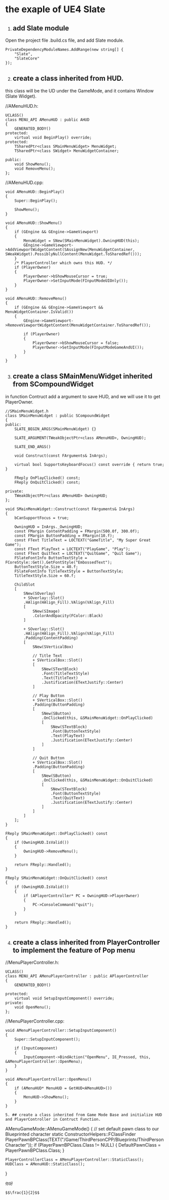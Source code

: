 # the exaple of UE4 Slate

1. ## add Slate module

Open the project file .build.cs file, and add Slate module.
```
PrivateDependencyModuleNames.AddRange(new string[] {
    "Slate",
    "SlateCore"
});
```
2. ## create a class inherited from HUD.

this class will be the UD under the GameMode, and it contains Window (Slate Widget).

//AMenuHUD.h:
```
UCLASS()
class MENU_API AMenuHUD : public AHUD
{
	GENERATED_BODY()
protected:
	virtual void BeginPlay() override;
protected:
	TSharedPtr<class SMainMenuWidget> MenuWidget;	
	TSharedPtr<class SWidget> MenuWidgetContainer;

public:
	void ShowMenu();
	void RemoveMenu();
};
```

//AMenuHUD.cpp:
```
void AMenuHUD::BeginPlay()
{
	Super::BeginPlay();

	ShowMenu();
}

void AMenuHUD::ShowMenu()
{
	if (GEngine && GEngine->GameViewport)
	{
		MenuWidget = SNew(SMainMenuWidget).OwningHUD(this);	
		GEngine->GameViewport->AddViewportWidgetContent(SAssignNew(MenuWidgetContainer, SWeakWidget).PossiblyNullContent(MenuWidget.ToSharedRef()));
	}
	/* PlayerController which owns this HUD. */
	if (PlayerOwner)
	{
		PlayerOwner->bShowMouseCursor = true;
		PlayerOwner->SetInputMode(FInputModeUIOnly());	
	}
}

void AMenuHUD::RemoveMenu()
{
	if (GEngine && GEngine->GameViewport && MenuWidgetContainer.IsValid())
	{
		GEngine->GameViewport->RemoveViewportWidgetContent(MenuWidgetContainer.ToSharedRef());

		if (PlayerOwner)
		{
			PlayerOwner->bShowMouseCursor = false;
			PlayerOwner->SetInputMode(FInputModeGameAndUI());
		}
	}
}
```
3. ## create a class SMainMenuWidget inherited from SCompoundWidget

in function Contruct add a argument to save HUD, and we will use it to get PlayerOwner.
```
//SMainMenuWidget.h
class SMainMenuWidget : public SCompoundWidget
{
public:
	SLATE_BEGIN_ARGS(SMainMenuWidget) {}

	SLATE_ARGUMENT(TWeakObjectPtr<class AMenuHUD>, OwningHUD);

	SLATE_END_ARGS()

	void Construct(const FArguments& InArgs);

	virtual bool SupportsKeyboardFocus() const override { return true; }

	FReply OnPlayClicked() const;	
	FReply OnQuitClicked() const;

private:
	TWeakObjectPtr<class AMenuHUD> OwningHUD;
};

void SMainMenuWidget::Construct(const FArguments& InArgs)
{
	bCanSupportFocus = true;

	OwningHUD = InArgs._OwningHUD;	
	const FMargin ContentPadding = FMargin(500.0f, 300.0f);
	const FMargin ButtonPadding = FMargin(10.f);
	const FText TitleText = LOCTEXT("GameTitle", "My Super Great Game");
	const FText PlayText = LOCTEXT("PlayGame", "Play");
	const FText QuitText = LOCTEXT("QuitGame", "Quit Game");
	FSlateFontInfo ButtonTextStyle = FCoreStyle::Get().GetFontStyle("EmbossedText");
	ButtonTextStyle.Size = 40.f;
	FSlateFontInfo TitleTextStyle = ButtonTextStyle;
	TitleTextStyle.Size = 60.f;
	
	ChildSlot
	[
		SNew(SOverlay)
		+ SOverlay::Slot()
		.HAlign(HAlign_Fill).VAlign(VAlign_Fill)
		[
			SNew(SImage)	
			.ColorAndOpacity(FColor::Black)
		]

		+ SOverlay::Slot()
		.HAlign(HAlign_Fill).VAlign(VAlign_Fill)
		.Padding(ContentPadding)
		[
			SNew(SVerticalBox)

			// Title Text
			+ SVerticalBox::Slot()
			[
				SNew(STextBlock)
				.Font(TitleTextStyle)
				.Text(TitleText)
				.Justification(ETextJustify::Center)
			]

			// Play Button
			+ SVerticalBox::Slot()
			.Padding(ButtonPadding)
			[
				SNew(SButton)
				.OnClicked(this, &SMainMenuWidget::OnPlayClicked)
				[
					SNew(STextBlock)
					.Font(ButtonTextStyle)
					.Text(PlayText)
					.Justification(ETextJustify::Center)
				]
			]

			// Quit Button
			+ SVerticalBox::Slot()
			.Padding(ButtonPadding)
			[
				SNew(SButton)
				.OnClicked(this, &SMainMenuWidget::OnQuitClicked)
				[
					SNew(STextBlock)
					.Font(ButtonTextStyle)
					.Text(QuitText)
					.Justification(ETextJustify::Center)
				]
			]
		]
	];
}

FReply SMainMenuWidget::OnPlayClicked() const
{
	if (OwningHUD.IsValid())
	{
		OwningHUD->RemoveMenu();
	}

	return FReply::Handled();
}

FReply SMainMenuWidget::OnQuitClicked() const
{
	if (OwningHUD.IsValid())
	{
		if (APlayerController* PC = OwningHUD->PlayerOwner)
		{
			PC->ConsoleCommand("quit");
		}
	}

	return FReply::Handled();
}
```

4. ## create a class inherited from PlayerController to implement the feature of Pop menu

//MenuPlayerController.h:
```
UCLASS()
class MENU_API AMenuPlayerController : public APlayerController
{
	GENERATED_BODY()

protected:
	virtual void SetupInputComponent() override;
private:
	void OpenMenu();	
};
```
//MenuPlayerController.cpp:
```
void AMenuPlayerController::SetupInputComponent()
{
	Super::SetupInputComponent();

	if (InputComponent)
	{
		InputComponent->BindAction("OpenMenu", IE_Pressed, this, &AMenuPlayerController::OpenMenu);
	}
}

void AMenuPlayerController::OpenMenu()
{
	if (AMenuHUD* MenuHUD = GetHUD<AMenuHUD>())
	{
		MenuHUD->ShowMenu();
	}
}

5. ## create a class inherited from Game Mode Base and initialize HUD and PlayerController in Contruct Function.
```
AMenuGameMode::AMenuGameMode()
{
	// set default pawn class to our Blueprinted character
	static ConstructorHelpers::FClassFinder<APawn> PlayerPawnBPClass(TEXT("/Game/ThirdPersonCPP/Blueprints/ThirdPersonCharacter"));
	if (PlayerPawnBPClass.Class != NULL)
	{
		DefaultPawnClass = PlayerPawnBPClass.Class;
	}
	
	PlayerControllerClass = AMenuPlayerController::StaticClass();
	HUDClass = AMenuHUD::StaticClass();
}
```
你好

$$\frac{1}{2}$$
